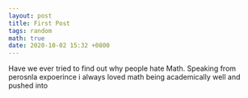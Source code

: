 ```yaml
---
layout: post
title: First Post
tags: random
math: true
date: 2020-10-02 15:32 +0800
---
```

Have we ever tried to find out why people hate Math. Speaking from perosnla expoerince i always loved math being academically well and pushed into 